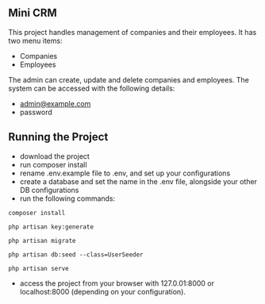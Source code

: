 ## Mini CRM

This project handles management of companies and their employees.
It has two menu items:
- Companies
- Employees

The admin can create, update and delete companies and employees.
The system can be accessed with the following details:
- admin@example.com
- password

## Running the Project
- download the project
- run composer install
- rename .env.example file to .env, and set up your configurations
- create a database and set the name in the .env file, alongside your other DB configurations
- run the following commands:

```
composer install
```

```
php artisan key:generate
```

```
php artisan migrate
```

```
php artisan db:seed --class=UserSeeder
```

```
php artisan serve
```

- access the project from your browser with 127.0.01:8000 or localhost:8000 (depending on your configuration).
